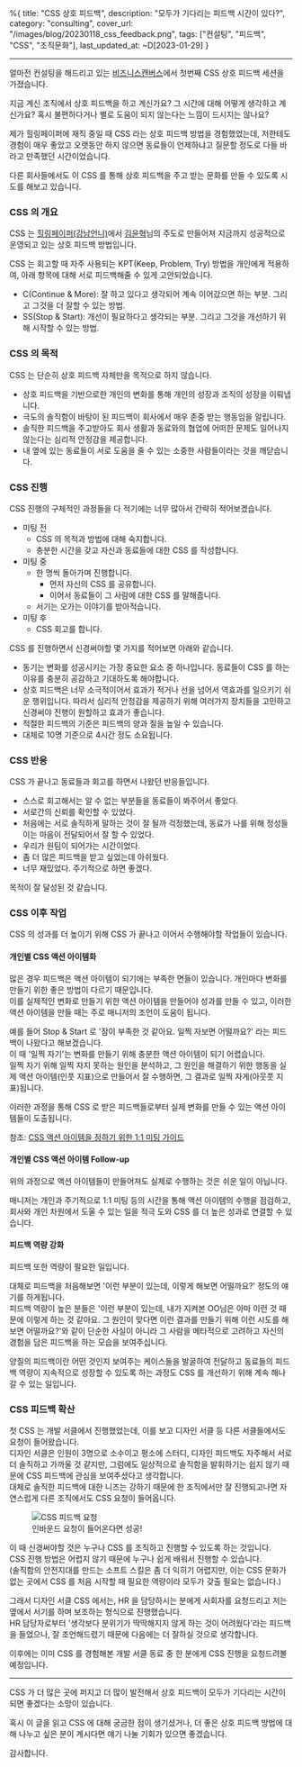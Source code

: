 %{
title: "CSS 상호 피드백",
description: "모두가 기다리는 피드백 시간이 있다?",
category: "consulting",
cover_url: "/images/blog/20230118_css_feedback.png",
tags: ["컨설팅", "피드백", "CSS", "조직문화"],
last_updated_at: ~D[2023-01-29]
}

---

얼마전 컨설팅을 해드리고 있는 [비즈니스캔버스](https://company.typed.do/en)에서 첫번째 CSS 상호 피드백 세션을 가졌습니다.

지금 계신 조직에서 상호 피드백을 하고 계신가요? 그 시간에 대해 어떻게 생각하고 계신가요? 혹시 불편하다거나 별로 도움이 되지 않는다는 느낌이 드시지는 않나요?

제가 힐링페이퍼에 재직 중일 때 CSS 라는 상호 피드백 방법을 경험했었는데, 저한테도 경험이 매우 좋았고 오랫동안 하지 않으면 동료들이 언제하냐고 질문할 정도로 다들 바라고 만족했던 시간이었습니다.

다른 회사들에서도 이 CSS 를 통해 상호 피드백을 주고 받는 문화를 만들 수 있도록 시도를 해보고 있습니다.

### CSS 의 개요

CSS 는 [힐링페이퍼(강남언니)](https://team.gangnamunni.com/)에서 [김윤혁](https://www.facebook.com/kimyoon21)님의 주도로 만들어져 지금까지 성공적으로 운영되고 있는 상호 피드백 방법입니다.

CSS 는 회고할 때 자주 사용되는 KPT(Keep, Problem, Try) 방법을 개인에게 적용하여, 아래 항목에 대해 서로 피드백해줄 수 있게 고안되었습니다.

- C(Continue & More): 잘 하고 있다고 생각되어 계속 이어갔으면 하는 부분. 그리고 그것을 더 잘할 수 있는 방법.
- SS(Stop & Start): 개선이 필요하다고 생각되는 부분. 그리고 그것을 개선하기 위해 시작할 수 있는 방법.

### CSS 의 목적

CSS 는 단순히 상호 피드백 자체만을 목적으로 하지 않습니다.

- 상호 피드백을 기반으로한 개인의 변화를 통해 개인의 성장과 조직의 성장을 이뤄냅니다.
- 극도의 솔직함이 바탕이 된 피드백이 회사에서 매우 존중 받는 행동임을 알립니다.
- 솔직한 피드백을 주고받아도 회사 생활과 동료와의 협업에 어떠한 문제도 일어나지 않는다는 심리적 안정감을 제공합니다.
- 내 옆에 있는 동료들이 서로 도움을 줄 수 있는 소중한 사람들이라는 것을 깨닫습니다.

### CSS 진행

CSS 진행의 구체적인 과정들을 다 적기에는 너무 많아서 간략히 적어보겠습니다.

- 미팅 전
  - CSS 의 목적과 방법에 대해 숙지합니다.
  - 충분한 시간을 갖고 자신과 동료들에 대한 CSS 를 작성합니다.
- 미팅 중
  - 한 명씩 돌아가며 진행합니다.
    - 먼저 자신의 CSS 를 공유합니다.
    - 이어서 동료들이 그 사람에 대한 CSS 를 말해줍니다.
  - 서기는 오가는 이야기를 받아적습니다.
- 미팅 후
  - CSS 회고를 합니다.

CSS 를 진행하면서 신경써야할 몇 가지를 적어보면 아래와 같습니다.

- 동기는 변화를 성공시키는 가장 중요한 요소 중 하나입니다. 동료들이 CSS 를 하는 이유를 충분히 공감하고 기대하도록 해야합니다.
- 상호 피드백은 너무 소극적이어서 효과가 적거나 선을 넘어서 역효과를 일으키기 쉬운 행위입니다. 따라서 심리적 안정감을 제공하기 위해 여러가지 장치들을 고민하고 신경써야 진행이 원할하고 효과가 좋습니다.
- 적절한 피드백의 기준은 피드백의 양과 질을 높일 수 있습니다.
- 대체로 10명 기준으로 4시간 정도 소요됩니다.

### CSS 반응

CSS 가 끝나고 동료들과 회고를 하면서 나왔던 반응들입니다.

- 스스로 회고해서는 알 수 없는 부분들을 동료들이 봐주어서 좋았다.
- 서로간의 신뢰를 확인할 수 있었다.
- 처음에는 서로 솔직하게 말하는 것이 잘 될까 걱정했는데, 동료가 나를 위해 정성들이는 마음이 전달되어서 잘 할 수 있었다.
- 우리가 원팀이 되어가는 시간이었다.
- 좀 더 많은 피드백을 받고 싶었는데 아쉬웠다.
- 너무 재밌었다. 주기적으로 하면 좋겠다.

목적이 잘 달성된 것 같습니다.

### CSS 이후 작업

CSS 의 성과를 더 높이기 위해 CSS 가 끝나고 이어서 수행해야할 작업들이 있습니다.

#### 개인별 CSS 액션 아이템화

많은 경우 피드백은 액션 아이템이 되기에는 부족한 면들이 있습니다. 개인마다 변화를 만들기 위한 좋은 방법이 다르기 때문입니다.\
이를 실제적인 변화로 만들기 위한 액션 아이템을 만들어야 성과를 만들 수 있고, 이러한 액션 아이템을 만들 때는 주로 매니저의 조언이 도움이 됩니다.

예를 들어 Stop & Start 로 '잠이 부족한 것 같아요. 일찍 자보면 어떨까요?' 라는 피드백이 나왔다고 해보겠습니다.\
이 때 '일찍 자기'는 변화를 만들기 위해 충분한 액션 아이템이 되기 어렵습니다.\
일찍 자기 위해 일찍 자지 못하는 원인을 분석하고, 그 원인을 해결하기 위한 행동을 실제 액션 아이템(인풋 지표)으로 만들어서 잘 수행하면, 그 결과로 일찍 자게(아웃풋 지표)됩니다.

이러한 과정을 통해 CSS 로 받은 피드백들로부터 실제 변화를 만들 수 있는 액션 아이템들이 도출됩니다.

참조: [CSS 액션 아이템을 정하기 위한 1:1 미팅 가이드](./css_action_item_meeting_guide)

#### 개인별 CSS 액션 아이템 Follow-up

위의 과정으로 액션 아이템들이 만들어져도 실제로 수행하는 것은 쉬운 일이 아닙니다.

매니저는 개인과 주기적으로 1:1 미팅 등의 시간을 통해 액션 아이템의 수행을 점검하고, 회사와 개인 차원에서 도울 수 있는 일을 적극 도와 CSS 를 더 높은 성과로 연결할 수 있습니다.

#### 피드백 역량 강화

피드백 또한 역량이 필요한 일입니다.

대체로 피드백을 처음해보면 '이런 부분이 있는데, 이렇게 해보면 어떨까요?' 정도의 얘기를 하게됩니다.\
피드백 역량이 높은 분들은 '이런 부분이 있는데, 내가 지켜본 OO님은 아마 이런 것 때문에 이렇게 하는 것 같아요. 그 원인이 맞다면 이런 결과를 만들기 위해 이런 시도를 해보면 어떨까요?'와 같이 단순한 사실이 아니라 그 사람을 메타적으로 고려하고 자신의 경험을 담은 피드백을 하는 모습을 보여주십니다.

양질의 피드백이란 어떤 것인지 보여주는 케이스들을 발굴하여 전달하고 동료들의 피드백 역량이 지속적으로 성장할 수 있도록 하는 과정도 CSS 를 개선하기 위해 계속 해나갈 수 있는 일입니다.

### CSS 피드백 확산

첫 CSS 는 개발 서클에서 진행했었는데, 이를 보고 디자인 서클 등 다른 서클들에서도 요청이 들어왔습니다.\
디자인 서클은 인원이 3명으로 소수이고 평소에 스터디, 디자인 피드백도 자주해서 서로 더 솔직하고 가까울 것 같지만, 그럼에도 일상적으로 솔직함을 발휘하기는 쉽지 않기 때문에 CSS 피드백에 관심을 보여주셨다고 생각합니다.\
대체로 솔직한 피드백에 대한 니즈는 강하기 때문에 한 조직에서만 잘 진행되고나면 자연스럽게 다른 조직에서도 CSS 요청이 들어옵니다.

<figure>
  <img src="/images/blog/20230118_css_feedback_request.jpg" alt="CSS 피드백 요청">
  <figcaption>인바운드 요청이 들어온다면 성공!</figcaption>
</figure>

이 때 신경써야할 것은 누구나 CSS 를 조직하고 진행할 수 있도록 하는 것입니다.\
CSS 진행 방법은 어렵지 않기 때문에 누구나 쉽게 배워서 진행할 수 있습니다.\
(솔직함의 안전지대를 만드는 소프트 스킬은 좀 더 익히기 어렵지만, 이는 CSS 문화가 없는 곳에서 CSS 를 처음 시작할 때 필요한 역량이라 모두가 갖출 필요는 없습니다.)

그래서 디자인 서클 CSS 에서는, HR 을 담당하시는 분에게 사회자를 요청드리고 저는 옆에서 서기를 하며 보조하는 형식으로 진행했습니다.\
HR 담당자로부터 '생각보다 분위기가 딱딱해지지 않게 하는 것이 어려웠다'라는 피드백을 들었으나, 잘 조언해드렸기 때문에 다음에는 더 잘하실 것으로 생각합니다.

이후에는 이미 CSS 를 경험해본 개발 서클 동료 중 한 분에게 CSS 진행을 요청드려볼 예정입니다.

---

CSS 가 더 많은 곳에 퍼지고 더 많이 발전해서 상호 피드백이 모두가 기다리는 시간이 되면 좋겠다는 소망이 있습니다.

혹시 이 글을 읽고 CSS 에 대해 궁금한 점이 생기셨거나, 더 좋은 상호 피드백 방법에 대해 나누고 싶은 분이 계시다면 얘기 나눌 기회가 있으면 좋겠습니다.

감사합니다.

